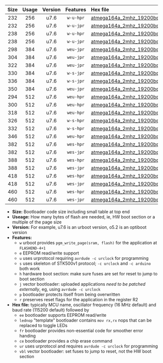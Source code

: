 |Size|Usage|Version|Features|Hex file|
|:-:|:-:|:-:|:-:|:--|
|232|256|u7.6|`w-u-hpr`|[atmega164a_2mhz_19200bps_ur.hex](https://raw.githubusercontent.com/stefanrueger/urboot/main/atmega164a_2mhz_19200bps_ur.hex)|
|232|256|u7.6|`w-u-jpr`|[atmega164a_2mhz_19200bps_ur_vbl.hex](https://raw.githubusercontent.com/stefanrueger/urboot/main/atmega164a_2mhz_19200bps_ur_vbl.hex)|
|238|256|u7.6|`w-u-hpr`|[atmega164a_2mhz_19200bps_lednop_ur.hex](https://raw.githubusercontent.com/stefanrueger/urboot/main/atmega164a_2mhz_19200bps_lednop_ur.hex)|
|238|256|u7.6|`w-u-jpr`|[atmega164a_2mhz_19200bps_lednop_ur_vbl.hex](https://raw.githubusercontent.com/stefanrueger/urboot/main/atmega164a_2mhz_19200bps_lednop_ur_vbl.hex)|
|298|384|u7.6|`weu-jpr`|[atmega164a_2mhz_19200bps_ee_ur_vbl.hex](https://raw.githubusercontent.com/stefanrueger/urboot/main/atmega164a_2mhz_19200bps_ee_ur_vbl.hex)|
|304|384|u7.6|`weu-jpr`|[atmega164a_2mhz_19200bps_ee_lednop_ur_vbl.hex](https://raw.githubusercontent.com/stefanrueger/urboot/main/atmega164a_2mhz_19200bps_ee_lednop_ur_vbl.hex)|
|322|384|u7.6|`weu-jpr`|[atmega164a_2mhz_19200bps_ee_lednop_fr_ur_vbl.hex](https://raw.githubusercontent.com/stefanrueger/urboot/main/atmega164a_2mhz_19200bps_ee_lednop_fr_ur_vbl.hex)|
|330|384|u7.6|`w-s-jpr`|[atmega164a_2mhz_19200bps_vbl.hex](https://raw.githubusercontent.com/stefanrueger/urboot/main/atmega164a_2mhz_19200bps_vbl.hex)|
|336|384|u7.6|`w-s-jpr`|[atmega164a_2mhz_19200bps_lednop_vbl.hex](https://raw.githubusercontent.com/stefanrueger/urboot/main/atmega164a_2mhz_19200bps_lednop_vbl.hex)|
|350|384|u7.6|`weu-jpr`|[atmega164a_2mhz_19200bps_ee_lednop_fr_ce_ur_vbl.hex](https://raw.githubusercontent.com/stefanrueger/urboot/main/atmega164a_2mhz_19200bps_ee_lednop_fr_ce_ur_vbl.hex)|
|294|512|u7.6|`weu-hpr`|[atmega164a_2mhz_19200bps_ee_ur.hex](https://raw.githubusercontent.com/stefanrueger/urboot/main/atmega164a_2mhz_19200bps_ee_ur.hex)|
|300|512|u7.6|`weu-hpr`|[atmega164a_2mhz_19200bps_ee_lednop_ur.hex](https://raw.githubusercontent.com/stefanrueger/urboot/main/atmega164a_2mhz_19200bps_ee_lednop_ur.hex)|
|318|512|u7.6|`weu-hpr`|[atmega164a_2mhz_19200bps_ee_lednop_fr_ur.hex](https://raw.githubusercontent.com/stefanrueger/urboot/main/atmega164a_2mhz_19200bps_ee_lednop_fr_ur.hex)|
|326|512|u7.6|`w-s-hpr`|[atmega164a_2mhz_19200bps.hex](https://raw.githubusercontent.com/stefanrueger/urboot/main/atmega164a_2mhz_19200bps.hex)|
|332|512|u7.6|`w-s-hpr`|[atmega164a_2mhz_19200bps_lednop.hex](https://raw.githubusercontent.com/stefanrueger/urboot/main/atmega164a_2mhz_19200bps_lednop.hex)|
|346|512|u7.6|`weu-hpr`|[atmega164a_2mhz_19200bps_ee_lednop_fr_ce_ur.hex](https://raw.githubusercontent.com/stefanrueger/urboot/main/atmega164a_2mhz_19200bps_ee_lednop_fr_ce_ur.hex)|
|382|512|u7.6|`wes-hpr`|[atmega164a_2mhz_19200bps_ee.hex](https://raw.githubusercontent.com/stefanrueger/urboot/main/atmega164a_2mhz_19200bps_ee.hex)|
|382|512|u7.6|`wes-jpr`|[atmega164a_2mhz_19200bps_ee_vbl.hex](https://raw.githubusercontent.com/stefanrueger/urboot/main/atmega164a_2mhz_19200bps_ee_vbl.hex)|
|388|512|u7.6|`wes-hpr`|[atmega164a_2mhz_19200bps_ee_lednop.hex](https://raw.githubusercontent.com/stefanrueger/urboot/main/atmega164a_2mhz_19200bps_ee_lednop.hex)|
|388|512|u7.6|`wes-jpr`|[atmega164a_2mhz_19200bps_ee_lednop_vbl.hex](https://raw.githubusercontent.com/stefanrueger/urboot/main/atmega164a_2mhz_19200bps_ee_lednop_vbl.hex)|
|418|512|u7.6|`wes-hpr`|[atmega164a_2mhz_19200bps_ee_lednop_fr.hex](https://raw.githubusercontent.com/stefanrueger/urboot/main/atmega164a_2mhz_19200bps_ee_lednop_fr.hex)|
|418|512|u7.6|`wes-jpr`|[atmega164a_2mhz_19200bps_ee_lednop_fr_vbl.hex](https://raw.githubusercontent.com/stefanrueger/urboot/main/atmega164a_2mhz_19200bps_ee_lednop_fr_vbl.hex)|
|460|512|u7.6|`wes-hpr`|[atmega164a_2mhz_19200bps_ee_lednop_fr_ce.hex](https://raw.githubusercontent.com/stefanrueger/urboot/main/atmega164a_2mhz_19200bps_ee_lednop_fr_ce.hex)|
|460|512|u7.6|`wes-jpr`|[atmega164a_2mhz_19200bps_ee_lednop_fr_ce_vbl.hex](https://raw.githubusercontent.com/stefanrueger/urboot/main/atmega164a_2mhz_19200bps_ee_lednop_fr_ce_vbl.hex)|

- **Size:** Bootloader code size including small table at top end
- **Useage:** How many bytes of flash are needed, ie, HW boot section or a multiple of the page size
- **Version:** For example, u7.6 is an urboot version, o5.2 is an optiboot version
- **Features:**
  + `w` urboot provides `pgm_write_page(sram, flash)` for the application at `FLASHEND-4+1`
  + `e` EEPROM read/write support
  + `u` uses urprotocol requiring `avrdude -c urclock` for programming
  + `s` uses skeleton of STK500v1 protocol; `-c urclock` and `-c arduino` both work
  + `h` hardware boot section: make sure fuses are set for reset to jump to boot section
  + `j` vector bootloader: uploaded applications *need to be patched externally*, eg, using `avrdude -c urclock`
  + `p` bootloader protects itself from being overwritten
  + `r` preserves reset flags for the application in the register R2
- **Hex file:** typically MCU name, oscillator frequency (16 MHz default) and baud rate (115200 default) followed by
  + `ee` bootloader supports EEPROM read/write
  + `lednop` "template" bootloader contains `mov rx,rx` nops that can be replaced to toggle LEDs
  + `fr` bootloader provides non-essential code for smoother error handing
  + `ce` bootloader provides a chip erase command
  + `ur` uses urprotocol and requires `avrdude -c urclock` for programming
  + `vbl` vector bootloader: set fuses to jump to reset, not the HW boot section
